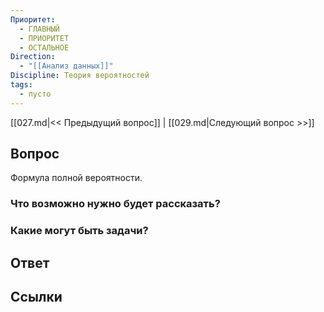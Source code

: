 ```yaml
---
Приоритет:
  - ГЛАВНЫЙ
  - ПРИОРИТЕТ
  - ОСТАЛЬНОЕ
Direction:
  - "[[Анализ данных]]" 
Discipline: Теория вероятностей 
tags:
  - пусто
---
```

[[027.md|<< Предыдущий вопрос]] | [[029.md|Следующий вопрос >>]]
## Вопрос

Формула полной вероятности.

### Что возможно нужно будет рассказать?

### Какие могут быть задачи?

## Ответ

## Ссылки
